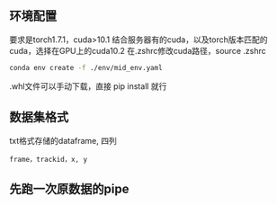 ## 环境配置
要求是torch1.7.1，cuda>10.1
结合服务器有的cuda，以及torch版本匹配的cuda，选择在GPU上的cuda10.2
在.zshrc修改cuda路径，source .zshrc

```bash
conda env create -f ./env/mid_env.yaml
```

.whl文件可以手动下载，直接 pip install 就行

## 数据集格式
txt格式存储的dataframe, 四列 
```
frame，trackid，x, y
```

## 先跑一次原数据的pipe

